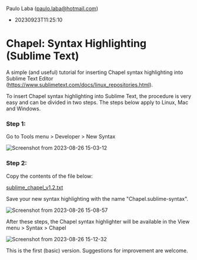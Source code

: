 Paulo Laba (paulo.laba@hotmail.com) 
- 20230923T11:25:10

# Chapel: Syntax Highlighting (Sublime Text)
A simple (and useful) tutorial for inserting Chapel syntax highlighting into Sublime Text Editor (https://www.sublimetext.com/docs/linux_repositories.html).

To insert Chapel syntax highlighting into Sublime Text, the procedure is very easy and can be divided in two steps. The steps below apply to Linux, Mac and Windows.

### Step 1:

Go to Tools menu > Developer > New Syntax

![Screenshot from 2023-08-26 15-03-12](https://github.com/paulolaba/Chapel_SyntaxHighlighting/assets/81526258/2c440401-40fd-4a2b-a03e-e4bb99f300b4)

### Step 2: 

Copy the contents of the file below:

[sublime_chapel_v1.2.txt](https://github.com/paulolaba/chapel/files/12706648/sublime_chapel_v1.2.txt)

Save your new syntax highlighting with the name "Chapel.sublime-syntax".

![Screenshot from 2023-08-26 15-08-57](https://github.com/paulolaba/Chapel_SyntaxHighlighting/assets/81526258/f3f49fde-e0bb-45d9-857c-408fde1c06d2)

After these steps, the Chapel syntax highlighter will be available in the View menu > Syntax > Chapel

![Screenshot from 2023-08-26 15-12-32](https://github.com/paulolaba/Chapel_SyntaxHighlighting/assets/81526258/ea10367e-5970-4207-bdfa-2a94290db163)

This is the first (basic) version. Suggestions for improvement are welcome.








